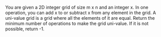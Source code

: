 You are given a 2D integer grid of size m x n and an integer x. In one operation, you can add x to or subtract x from any element in the grid.
A uni-value grid is a grid where all the elements of it are equal.
Return the minimum number of operations to make the grid uni-value. If it is not possible, return -1.
